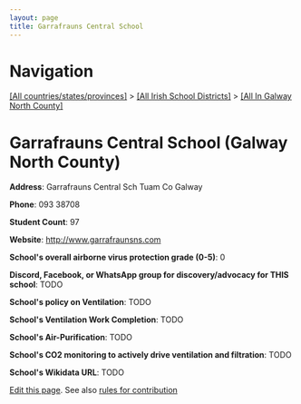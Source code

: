 ```yaml
---
layout: page
title: Garrafrauns Central School
---
```

# Navigation

[[All countries/states/provinces]](../../..) > [[All Irish School Districts]](../..) > [[All In Galway North County]](..)

# Garrafrauns Central School (Galway North County)

**Address**: Garrafrauns Central Sch Tuam Co Galway

**Phone**: 093 38708

**Student Count**: 97

**Website**: <http://www.garrafraunsns.com>

**School's overall airborne virus protection grade (0-5)**: 0

**Discord, Facebook, or WhatsApp group for discovery/advocacy for THIS school**: TODO

**School's policy on Ventilation**: TODO

**School's Ventilation Work Completion**: TODO

**School's Air-Purification**: TODO

**School's CO2 monitoring to actively drive ventilation and filtration**: TODO

**School's Wikidata URL**: TODO


[Edit this page](https://github.com/ventilate-schools/Ireland/edit/main/./Galway_North_County/Garrafrauns_Central_School.md). See also [rules for contribution](../../../contribution-rules/)